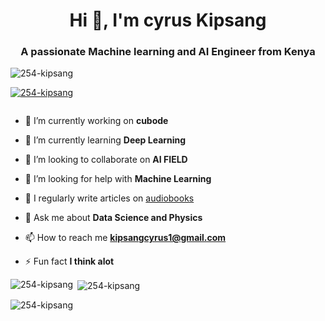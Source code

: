 <h1 align="center">Hi 👋, I'm cyrus Kipsang</h1>
<h3 align="center">A passionate Machine learning and AI Engineer from Kenya</h3>

<p align="left"> <img src="https://komarev.com/ghpvc/?username=254-kipsang&label=Profile%20views&color=0e75b6&style=flat" alt="254-kipsang" /> </p>

<p align="left"> <a href="https://github.com/ryo-ma/github-profile-trophy"><img src="https://github-profile-trophy.vercel.app/?username=254-kipsang" alt="254-kipsang" /></a> </p>

<p align="left"> <a href="https://twitter.com/" target="blank"><img src="https://img.shields.io/twitter/follow/?logo=twitter&style=for-the-badge" alt="" /></a> </p>

- 🔭 I’m currently working on **cubode**

- 🌱 I’m currently learning **Deep Learning**

- 👯 I’m looking to collaborate on **AI FIELD**

- 🤝 I’m looking for help with **Machine Learning**

- 📝 I regularly write articles on [audiobooks](audiobooks)

- 💬 Ask me about **Data Science and Physics**

- 📫 How to reach me **kipsangcyrus1@gmail.com**

- ⚡ Fun fact **I think alot**



<p><img align="left" src="https://github-readme-stats.vercel.app/api/top-langs?username=254-kipsang&show_icons=true&locale=en&layout=compact" alt="254-kipsang" /></p>

<p>&nbsp;<img align="center" src="https://github-readme-stats.vercel.app/api?username=254-kipsang&show_icons=true&locale=en" alt="254-kipsang" /></p>

<p><img align="center" src="https://github-readme-streak-stats.herokuapp.com/?user=254-kipsang&" alt="254-kipsang" /></p>
